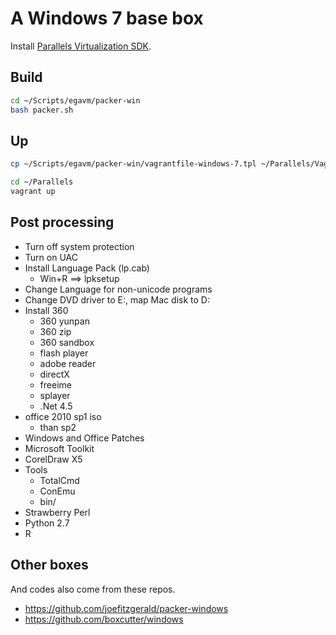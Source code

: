 # A Windows 7 base box

Install [Parallels Virtualization SDK](http://www.parallels.com/download/pvsdk/).

## Build

```bash
cd ~/Scripts/egavm/packer-win
bash packer.sh
```

## Up

```bash
cp ~/Scripts/egavm/packer-win/vagrantfile-windows-7.tpl ~/Parallels/Vagrantfile

cd ~/Parallels
vagrant up
```

## Post processing

* Turn off system protection
* Turn on UAC
* Install Language Pack (lp.cab)
    * Win+R ==> lpksetup
* Change Language for non-unicode programs
* Change DVD driver to E:, map Mac disk to D:
* Install 360
    * 360 yunpan
    * 360 zip
    * 360 sandbox
    * flash player
    * adobe reader
    * directX
    * freeime
    * splayer
    * .Net 4.5
* office 2010 sp1 iso
    * than sp2
* Windows and Office Patches
* Microsoft Toolkit
* CorelDraw X5
* Tools
    * TotalCmd
    * ConEmu
    * bin/
* Strawberry Perl
* Python 2.7
* R

## Other boxes

And codes also come from these repos.

* https://github.com/joefitzgerald/packer-windows
* https://github.com/boxcutter/windows
